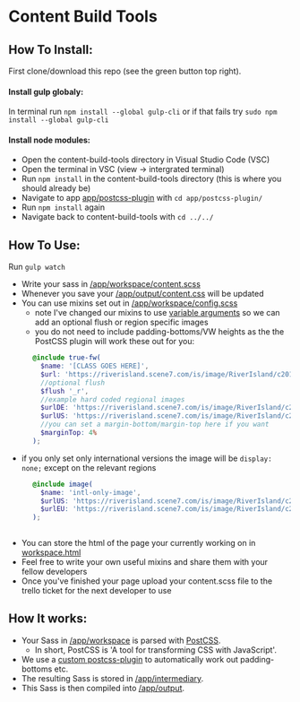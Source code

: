 # Content Build Tools

## How To Install:

First clone/download this repo (see the green button top right).

#### Install gulp globaly: 
In terminal run ```npm install --global gulp-cli``` or if that fails try ```sudo npm install --global gulp-cli```

#### Install node modules:
- Open the content-build-tools directory in Visual Studio Code (VSC)
- Open the terminal in VSC (view -> intergrated terminal)
- Run ```npm install``` in the content-build-tools directory (this is where you should already be)
- Navigate to app [app/postcss-plugin](app/postcss-plugin) with ```cd app/postcss-plugin/```
- Run ```npm install``` again
- Navigate back to content-build-tools with ```cd ../../```


## How To Use:

Run ```gulp watch```

- Write your sass in [/app/workspace/content.scss](/app/workspace/content.scss)
- Whenever you save your [/app/output/content.css](/app/output/content.css) will be updated
- You can use mixins set out in [/app/workspace/config.scss](/app/workspace/config.scss)
  - note I've changed our mixins to use [variable arguments](http://sass-lang.com/documentation/file.SASS_REFERENCE.html#variable_arguments) so we can add an optional flush or region specific images
  - you do not need to include padding-bottoms/VW heights as the the PostCSS plugin will work these out for you:
```scss 
      @include true-fw(
        $name: '[CLASS GOES HERE]',
        $url: 'https://riverisland.scene7.com/is/image/RiverIsland/c20180109_HP_DENIM_HERO_DNT',
        //optional flush
        $flush '_r',
        //example hard coded regional images
        $urlDE: 'https://riverisland.scene7.com/is/image/RiverIsland/c20180109_HP_DENIM_HERO_DNT_de',
        $urlUS: 'https://riverisland.scene7.com/is/image/RiverIsland/c20180109_HP_DENIM_HERO_DNT_int',
        //you can set a margin-bottom/margin-top here if you want
        $marginTop: 4%
      );
```
  - if you only set only international versions the image will be ```display: none;``` except on the relevant regions
```scss 
      @include image(
        $name: 'intl-only-image',
        $urlUS: 'https://riverisland.scene7.com/is/image/RiverIsland/c20180109_HP_DENIM_HERO_DNT_int',
        $urlEU: 'https://riverisland.scene7.com/is/image/RiverIsland/c20180109_HP_DENIM_HERO_DNT_int'
      );
    
```
- You can store the html of the page your currently working on in [workspace.html](/app/workspace/workspace.html)
- Feel free to write your own useful mixins and share them with your fellow developers
- Once you've finished your page upload your content.scss file to the trello ticket for the next developer to use


## How It works:

- Your Sass in [/app/workspace](/app/workspace) is parsed with [PostCSS](http://postcss.org/).
  - In short, PostCSS is 'A tool for transforming CSS with JavaScript'.
- We use a [custom postcss-plugin](/app/postcss-plugin/index.js) to automatically work out padding-bottoms etc.
- The resulting Sass is stored in [/app/intermediary](/app/intermediary).
- This Sass is then compiled into [/app/output](/app/output).

